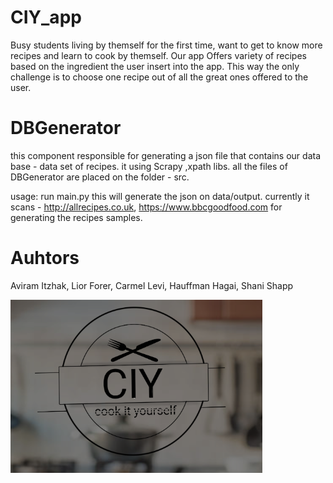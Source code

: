 # CIY_app
Busy students living by themself for the first time, want to get to know more recipes and learn to cook by themself.
Our app Offers variety of recipes based on the ingredient the user insert into the app. This way the only challenge is to choose one recipe out of all the great ones offered to the user.


# DBGenerator
this component responsible for generating a json file that contains our data base - data set of recipes. it using Scrapy ,xpath libs.
all the files of DBGenerator are placed on the folder - src.

usage:
run main.py this will generate the json on data/output.
currently it scans - http://allrecipes.co.uk, https://www.bbcgoodfood.com for generating the recipes
samples.

# Auhtors
Aviram Itzhak, Lior Forer, Carmel Levi, Hauffman Hagai, Shani Shapp


![Image description](‏‏ciy.PNG)

